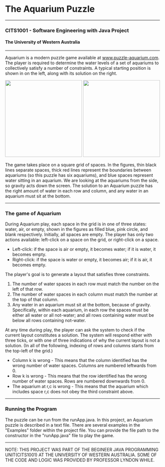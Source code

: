 # The Aquarium Puzzle
---

### CITS1001 - Software Engineering with Java Project
#### The University of Western Australia

---
Aquarium is a modern puzzle game available at www.puzzle-aquarium.com. The player is required to determine the water levels of a set of aquariums to collectively satisfy a number of constraints. A typical starting position is shown in on the left, along with its solution on the right.

<img src="https://user-images.githubusercontent.com/61343458/124686898-7d4e1880-df06-11eb-859d-d076be5072b3.png" width="250" height="250">   <img src="https://user-images.githubusercontent.com/61343458/124686864-6c050c00-df06-11eb-8962-ba1fcd4e77de.png" width="250" height="250">

The game takes place on a square grid of spaces. In the figures, thin black lines separate spaces, thick red lines represent the boundaries between aquariums (so this puzzle has six aquariums), and blue spaces represent water sitting in an aquarium. We are looking at the aquariums from the side, so gravity acts down the screen. The solution to an Aquarium puzzle has the right amount of water in each row and column, and any water in an aquarium must sit at the bottom.

---
### The game of Aquarium
During Aquarium play, each space in the grid is in one of three states: water, air, or empty, shown in the figures as filled blue, pink circle, and blank respectively. Initially, all spaces are empty. The player has only two actions available: left-click on a space on the grid, or right-click on a space.
  - Left-click: if the space is air or empty, it becomes water; if it is water, it becomes empty.
  - Right-click: if the space is water or empty, it becomes air; if it is air, it becomes empty.

The player's goal is to generate a layout that satisfies three constraints.
  1. The number of water spaces in each row must match the number on the left of that row.
  2. The number of water spaces in each column must match the number at the top of that column.
  3. Any water in an aquarium must sit at the bottom, because of gravity. Specifically, within each aquarium, in each row the spaces must be either all water or all not-water; and all rows containing water must be below all rows containing not-water.

At any time during play, the player can ask the system to check if the current layout constitutes a solution. The system will respond either with three ticks, or with one of three indications of why the current layout is not a solution. (In all of the following, indexing of rows and columns starts from the top-left of the grid.)
  - Column k is wrong - This means that the column identified has the wrong number of water spaces. Columns are numbered leftwards from 0.
  - Row k is wrong - This means that the row identified has the wrong number of water spaces. Rows are numbered downwards from 0.
  - The aquarium at r,c is wrong - This means that the aquarium which includes space r,c does not obey the third constraint above.

---
### Running the Program
The puzzle can be run from the runApp.java. In this project, an Aquarium puzzle is described in a text file. There are several examples in the "Examples" folder within the project file. You can provide the file path to the constructor in the "runApp.java" file to play the game.

---
NOTE: THIS PROJECT WAS PART OF THE BEGINEER JAVA PROGRAMMING UNIT(CITS1001) AT THE UNIVERSITY OF WESTERN AUSTRALIA. SOME OF THE CODE AND LOGIC WAS PROVIDED BY PROFESSOR LYNDON WHILE. 
